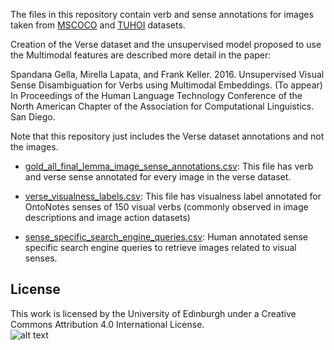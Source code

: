 The files in this repository contain verb and sense annotations for images taken from [MSCOCO](http://mscoco.org/) and [TUHOI](http://disi.unitn.it/~dle/dataset/TUHOI.html) datasets.

Creation of the Verse dataset and the unsupervised model proposed to use the Multimodal features are described more detail in the paper:

Spandana Gella, Mirella Lapata, and Frank Keller. 2016. Unsupervised Visual Sense Disambiguation for Verbs using Multimodal Embeddings. (To appear) In Proceedings of the Human Language Technology Conference of the North American Chapter of the Association for Computational Linguistics. San Diego.

Note that this repository just includes the Verse dataset annotations and not the images.

* [gold_all_final_lemma_image_sense_annotations.csv](../master/gold_all_final_lemma_image_sense_annotations.csv): 
  This file has verb and verse sense annotated for every image in the verse dataset.

* [verse_visualness_labels.csv](../master/verse_visualness_labels.csv): 
  This file has visualness label annotated for OntoNotes senses of 150 visual verbs (commonly observed in image descriptions and image action datasets)

* [sense_specific_search_engine_queries.csv](../master/sense_specific_search_engine_queries.csv): 
  Human annotated sense specific search engine queries to retrieve images related to visual senses.

License
-------
This work is licensed by the University of Edinburgh under a Creative Commons Attribution 4.0 International License.  
![alt text](https://licensebuttons.net/l/by/4.0/88x31.png "CC-BY")
